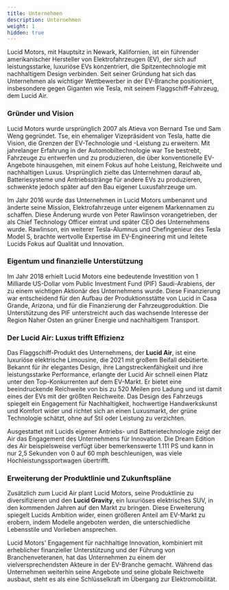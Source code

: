 ```yaml
---
title: Unternehmen
description: Unternehmen
weight: 1
hidden: true
---
```


Lucid Motors, mit Hauptsitz in Newark, Kalifornien, ist ein führender amerikanischer Hersteller von Elektrofahrzeugen (EV), der sich auf leistungsstarke, luxuriöse EVs konzentriert, die Spitzentechnologie mit nachhaltigem Design verbinden. Seit seiner Gründung hat sich das Unternehmen als wichtiger Wettbewerber in der EV-Branche positioniert, insbesondere gegen Giganten wie Tesla, mit seinem Flaggschiff-Fahrzeug, dem Lucid Air.

### Gründer und Vision

Lucid Motors wurde ursprünglich 2007 als Atieva von Bernard Tse und Sam Weng gegründet. Tse, ein ehemaliger Vizepräsident von Tesla, hatte die Vision, die Grenzen der EV-Technologie und -Leistung zu erweitern. Mit jahrelanger Erfahrung in der Automobiltechnologie war Tse bestrebt, Fahrzeuge zu entwerfen und zu produzieren, die über konventionelle EV-Angebote hinausgehen, mit einem Fokus auf hohe Leistung, Reichweite und nachhaltigen Luxus. Ursprünglich zielte das Unternehmen darauf ab, Batteriesysteme und Antriebsstränge für andere EVs zu produzieren, schwenkte jedoch später auf den Bau eigener Luxusfahrzeuge um.

Im Jahr 2016 wurde das Unternehmen in Lucid Motors umbenannt und änderte seine Mission, Elektrofahrzeuge unter eigenem Markennamen zu schaffen. Diese Änderung wurde von Peter Rawlinson vorangetrieben, der als Chief Technology Officer eintrat und später CEO des Unternehmens wurde. Rawlinson, ein weiterer Tesla-Alumnus und Chefingenieur des Tesla Model S, brachte wertvolle Expertise im EV-Engineering mit und leitete Lucids Fokus auf Qualität und Innovation.

### Eigentum und finanzielle Unterstützung

Im Jahr 2018 erhielt Lucid Motors eine bedeutende Investition von 1 Milliarde US-Dollar vom Public Investment Fund (PIF) Saudi-Arabiens, der zu einem wichtigen Aktionär des Unternehmens wurde. Diese Finanzierung war entscheidend für den Aufbau der Produktionsstätte von Lucid in Casa Grande, Arizona, und für die Finanzierung der Fahrzeugproduktion. Die Unterstützung des PIF unterstreicht auch das wachsende Interesse der Region Naher Osten an grüner Energie und nachhaltigem Transport.

### Der Lucid Air: Luxus trifft Effizienz

Das Flaggschiff-Produkt des Unternehmens, der **Lucid Air**, ist eine luxuriöse elektrische Limousine, die 2021 mit großem Beifall debütierte. Bekannt für ihr elegantes Design, ihre Langstreckenfähigkeit und ihre leistungsstarke Performance, erlangte der Lucid Air schnell einen Platz unter den Top-Konkurrenten auf dem EV-Markt. Er bietet eine beeindruckende Reichweite von bis zu 520 Meilen pro Ladung und ist damit eines der EVs mit der größten Reichweite. Das Design des Fahrzeugs spiegelt ein Engagement für Nachhaltigkeit, hochwertige Handwerkskunst und Komfort wider und richtet sich an einen Luxusmarkt, der grüne Technologie schätzt, ohne auf Stil oder Leistung zu verzichten.

Ausgestattet mit Lucids eigener Antriebs- und Batterietechnologie zeigt der Air das Engagement des Unternehmens für Innovation. Die Dream Edition des Air beispielsweise verfügt über bemerkenswerte 1.111 PS und kann in nur 2,5 Sekunden von 0 auf 60 mph beschleunigen, was viele Hochleistungssportwagen übertrifft.

### Erweiterung der Produktlinie und Zukunftspläne

Zusätzlich zum Lucid Air plant Lucid Motors, seine Produktlinie zu diversifizieren und den **Lucid Gravity**, ein luxuriöses elektrisches SUV, in den kommenden Jahren auf den Markt zu bringen. Diese Erweiterung spiegelt Lucids Ambition wider, einen größeren Anteil am EV-Markt zu erobern, indem Modelle angeboten werden, die unterschiedliche Lebensstile und Vorlieben ansprechen.

Lucid Motors' Engagement für nachhaltige Innovation, kombiniert mit erheblicher finanzieller Unterstützung und der Führung von Branchenveteranen, hat das Unternehmen zu einem der vielversprechendsten Akteure in der EV-Branche gemacht. Während das Unternehmen weiterhin seine Angebote und seine globale Reichweite ausbaut, steht es als eine Schlüsselkraft im Übergang zur Elektromobilität.